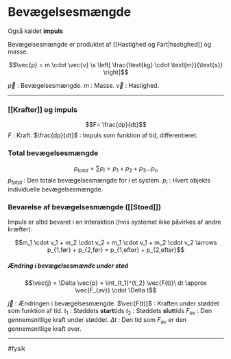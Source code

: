# Bevægelsesmængde
Også kaldet **impuls**

Bevægelsesmængde er produktet af [[Hastighed og Fart|hastighed]] og masse.

$$\vec{p} = m \cdot \vec{v} \s \left[ \frac{\text{kg} \cdot \text{m}}{\text{s}} \right]$$

$\vec{p}$ : Bevægelsesmængde.
$m$ : Masse.
$\vec{v}$ : Hastighed.

---

### [[Krafter]] og impuls

$$F= \frac{dp}{dt}$$
$F$ : Kraft.
$\frac{dp}{dt}$ : Impuls som funktion af tid, differentieret.

### Total bevægelsesmængde

$$p_{total} = \sum p_i = p_1 + p_2 + p_3 \dots p_n$$
$p_{total}$ : Den totale bevægelsesmængde for i et system.
$p_i$ : Hvert objekts individuelle bevægelsesmængde.

### Bevarelse af bevægelsesmængde ([[Stoed]])
Impuls er altid bevaret i en interaktion (hvis systemet ikke påvirkes af andre kræfter).

$$m_1 \cdot v_1 + m_2 \cdot v_2 = m_1 \cdot v_1 + m_2 \cdot v_2 \arrows p_{1,før} + p_{2,før} = p_{1,efter} + p_{2,efter}$$

##### Ændring i bevægelsesmænde under stød
$$\vec{j} = \Delta \vec{p} = \int_{t_1}^{t_2} \vec{F(t)}\ dt \approx \vec{F_{av}} \cdot \Delta t$$

$\vec{j}$ : Ændringen i bevægelsesmængde.
$\vec{F(t)}$ : Kraften under støddet som funktion af tid.
$t_1$ : Støddets **start**tids 
$t_2$ : Støddets **slut**tids 
$F_{av}$ : Den gennemsnitlige kraft under støddet.
$\Delta t$ : Den tid som $F_{av}$ er den gennemsnitlige kraft over.

---
#fysik 
